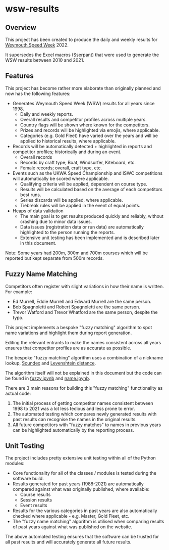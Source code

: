 # wsw-results

## Overview

This project has been created to produce the daily and weekly results for [Weymouth Speed Week](https://www.speedsailing.com/) 2022.

It supersedes the Excel macros (Sserpant) that were used to generate the WSW results between 2010 and 2021.



## Features

This project has become rather more elaborate than originally planned and now has the following features:

- Generates Weymouth Speed Week (WSW) results for all years since 1998.
  - Daily and weekly reports.
  - Overall results and competitor profiles across multiple years.
  - Country flags will be shown where known for the competitors.
  - Prizes and records will be highlighted via emojis, where applicable.
  - Categories (e.g. Gold Fleet) have varied over the years and will be applied to historical results, where applicable.
- Records will be automatically detected + highlighted in reports and competitor profiles; historically and during an event.
  - Overall records
  - Records by craft type; Boat, Windsurfer, Kiteboard, etc.
  - Female records; overall, craft type, etc.
- Events such as the UKWA Speed Championship and ISWC competitions will automatically be scored where applicable.
  - Qualifying criteria will be applied, dependent on course type.
  - Results will be calculated based on the average of each competitors best runs.
  - Series discards will be applied, where applicable.
  - Tiebreak rules will be applied in the event of equal points.
- Heaps of data validation
  - The main goal is to get results produced quickly and reliably, without crashing due to minor data issues.
  - Data issues (registration data or run data) are automatically highlighted to the person running the reports.
  - Extensive unit testing has been implemented and is described later in this document.

Note: Some years had 200m, 300m and 700m courses which will be reported but kept separate from 500m records.



## Fuzzy Name Matching

Competitors often register with slight variations in how their name is written. For example:

- Ed Murrell, Eddie Murrell and Edward Murrell are the same person.
- Bob Spagnoletti and Robert Spagnoletti are the same person.
- Trevor Watford and Trevor Whatford are the same person, despite the typo.

This project implements a bespoke "fuzzy matching" algorithm to spot name variations and highlight them during report generation.

Editing the relevant entrants to make the names consistent across all years ensures that competitor profiles are as accurate as possible.

The bespoke "fuzzy matching" algorithm uses a combination of a nickname lookup, [Soundex](https://en.wikipedia.org/wiki/Soundex) and [Levenshtein distance](https://en.wikipedia.org/wiki/Levenshtein_distance).

The algorithm itself will not be explained in this document but the code can be found in [fuzzy.ipynb](python/fuzzy.ipynb) and [name.ipynb](python/name.ipynb).

There are 3 main reasons for building this "fuzzy matching" functionality as actual code:

1. The initial process of getting competitor names consistent between 1998 to 2021 was a lot less tedious and less prone to error.
2. The automated testing which compares newly generated results with past results can recognise the names in the original results.
3. All future competitors with "fuzzy matches" to names in previous years can be highlighted automatically by the reporting process.



## Unit Testing

The project includes pretty extensive unit testing within all of the Python modules:

- Core functionality for all of the classes / modules is tested during the software build.
- Results generated for past years (1988-2021) are automatically compared against what was originally published, where available:
  - Course results
  - Session results
  - Event results
- Results for the various categories in past years are also automatically checked where applicable - e.g. Master, Gold Fleet, etc.
- The "fuzzy name matching" algorithm is utilised when comparing results of past years against what was published on the website.

The above automated testing ensures that the software can be trusted for all past results and will accurately generate all future results.

